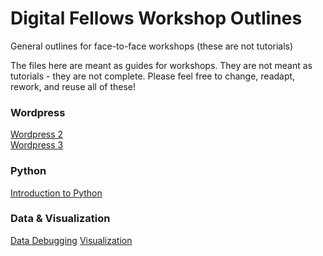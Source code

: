 # Digital Fellows Workshop Outlines

General outlines for face-to-face workshops (these are not tutorials)

The files here are meant as guides for workshops. They are not meant as tutorials - they are not complete. 
Please feel free to change, readapt, rework, and reuse all of these!

### Wordpress

[Wordpress 2](Wordpress/Wordpress_2.md)  
[Wordpress 3](Wordpress/Wordpress_3.md)  

### Python

[Introduction to Python](Python/workshop.ipynb)  

### Data & Visualization
[Data Debugging](data_debug/README.md)
[Visualization](viz101/README.md)
